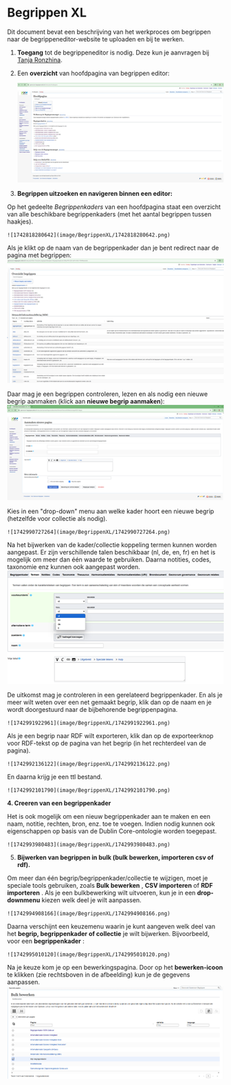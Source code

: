 # Begrippen XL

Dit document bevat een beschrijving van het werkproces om begrippen naar de begrippeneditor-website te uploaden en bij te werken.

1. **Toegang** tot de begrippeneditor is nodig. Deze kun je aanvragen bij [Tanja Ronzhina](t.ronzhina@geonovum.nl "email").
2. Een **overzicht** van hoofdpagina van begrippen editor:

    ![1742818628675](image/BegrippenXL/1742818628675.png)

3. **Begrippen uitzoeken en navigeren binnen een editor:**

Op het gedeelte *Begrippenkaders* van een hoofdpagina staat een overzicht van alle beschikbare begrippenkaders (met het aantal begrippen tussen haakjes).

    ![1742818280642](image/BegrippenXL/1742818280642.png)

Als je klikt op de naam van de begrippenkader dan je bent redirect naar de pagina met begrippen:
		 ![1742818463526](image/BegrippenXL/1742818463526.png)

Daar mag je een begrippen controleren, lezen en als nodig een nieuwe begrip aanmaken (klick aan **nieuwe begrip aanmaken**):
			 		![1742819517964](image/BegrippenXL/1742819517964.png)

Kies in een "drop-down" menu aan welke kader hoort een nieuwe begrip (hetzelfde voor collectie als nodig).

    ![1742990727264](image/BegrippenXL/1742990727264.png)

Na het bijwerken van de kader/collectie koppeling termen kunnen worden aangepast. Er zijn verschillende talen beschikbaar (nl, de, en, fr) en het is mogelijk om meer dan één waarde te gebruiken. Daarna notities, codes, taxonomie enz kunnen ook aangepast worden.
	![1742991313650](image/BegrippenXL/1742991313650.png)

De uitkomst mag je controleren in een gerelateerd begrippenkader. En als je meer wilt weten over een net gemaakt begrip, klik dan op de naam en je wordt doorgestuurd naar de bijbehorende begrippenpagina.

    ![1742991922961](image/BegrippenXL/1742991922961.png)

Als je een begrip naar RDF wilt exporteren, klik dan op de exporteerknop voor RDF-tekst op de pagina van het begrip (in het rechterdeel van de pagina).

    ![1742992136122](image/BegrippenXL/1742992136122.png)
En daarna krijg je een ttl bestand.

    ![1742992101790](image/BegrippenXL/1742992101790.png)

**4. Creeren van een begrippenkader**

Het is ook mogelijk om een nieuw begrippenkader aan te maken en een naam, notitie, rechten, bron, enz. toe te voegen. Indien nodig kunnen ook eigenschappen op basis van de Dublin Core-ontologie worden toegepast.


    ![1742993980483](image/BegrippenXL/1742993980483.png)


5. **Bijwerken van begrippen in bulk (bulk bewerken, importeren csv of rdf).**

Om meer dan één begrip/begrippenkader/collectie te wijzigen, moet je speciale tools gebruiken, zoals  **Bulk bewerken** , **CSV importeren** of  **RDF importeren** . Als je een bulkbewerking wilt uitvoeren, kun je in een **drop-downmenu** kiezen welk deel je wilt aanpassen.

    ![1742994908166](image/BegrippenXL/1742994908166.png)

Daarna verschijnt een keuzemenu waarin je kunt aangeven welk deel van het **begrip, begrippenkader of collectie** je wilt bijwerken. Bijvoorbeeld, voor een  **begrippenkader** :

	![1742995010120](image/BegrippenXL/1742995010120.png)


Na je keuze kom je op een bewerkingspagina. Door op het **bewerken-icoon** te klikken (zie rechtsboven in de afbeelding) kun je de gegevens aanpassen.
	![1742995065069](image/BegrippenXL/1742995065069.png)
